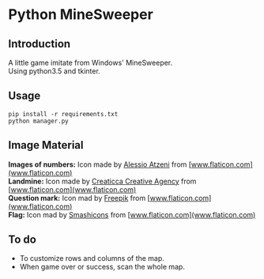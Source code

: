# Python MineSweeper

## Introduction
A little game imitate from Windows' MineSweeper.<br>
Using python3.5 and tkinter.


## Usage
    pip install -r requirements.txt
	python manager.py


## Image Material
<b>Images of numbers:</b> Icon made by [Alessio Atzeni](http://www.alessioatzeni.com/) from [www.flaticon.com](www.flaticon.com) 
<br>
<b>Landmine:</b> Icon made by [Creaticca Creative Agency](http://www.creaticca.com/) from [www.flaticon.com](www.flaticon.com)
<br>
<b>Question mark:</b> Icon mad by [Freepik](http://www.freepik.com) from [www.flaticon.com](www.flaticon.com)
<br>
<b>Flag:</b> Icon mad by [Smashicons](https://smashicons.com/) from [www.flaticon.com](www.flaticon.com)


## To do
* To customize rows and columns of the map.
* When game over or success, scan the whole map.
